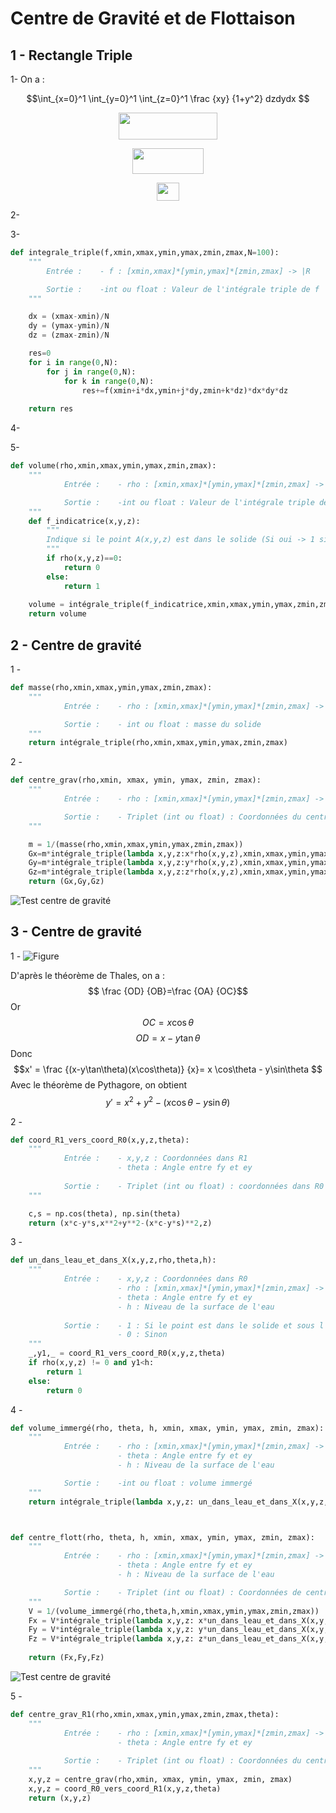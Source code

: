 # Centre de Gravité et de Flottaison

## 1 - Rectangle Triple
1- On a :

$$\int_{x=0}^1 \int_{y=0}^1 \int_{z=0}^1 \frac {xy} {1+y^2} dzdydx $$

<p align="center"><img src="/tex/c305e7ac133a51e449b797109f78d4fb.svg?invert_in_darkmode&sanitize=true" align=middle width=157.66690499999999pt height=42.94104375pt/></p>

<p align="center"><img src="/tex/d1619a39e512aee832804d104bf25c02.svg?invert_in_darkmode&sanitize=true" align=middle width=113.4392094pt height=40.70359755pt/></p>
<p align="center"><img src="/tex/9bbb1c2089ee78a6ab418b9ab7017bff.svg?invert_in_darkmode&sanitize=true" align=middle width=35.7625488pt height=29.47417935pt/></p>

2-


3- 
```python
def integrale_triple(f,xmin,xmax,ymin,ymax,zmin,zmax,N=100):
    """
        Entrée :    - f : [xmin,xmax]*[ymin,ymax]*[zmin,zmax] -> |R

        Sortie : 	-int ou float : Valeur de l'intégrale triple de f
    """

    dx = (xmax-xmin)/N
    dy = (ymax-ymin)/N
    dz = (zmax-zmin)/N

    res=0
    for i in range(0,N):
        for j in range(0,N):
            for k in range(0,N):
                res+=f(xmin+i*dx,ymin+j*dy,zmin+k*dz)*dx*dy*dz
                
    return res
```

4-

5- 
```python
def volume(rho,xmin,xmax,ymin,ymax,zmin,zmax):
    """
            Entrée :    - rho : [xmin,xmax]*[ymin,ymax]*[zmin,zmax] -> |R

            Sortie : 	-int ou float : Valeur de l'intégrale triple de f
    """ 
    def f_indicatrice(x,y,z):
        """
        Indique si le point A(x,y,z) est dans le solide (Si oui -> 1 sinon -> 0) 
        """
        if rho(x,y,z)==0:
            return 0
        else:
            return 1
        
    volume = intégrale_triple(f_indicatrice,xmin,xmax,ymin,ymax,zmin,zmax)
    return volume
```

## 2 - Centre de gravité

1 -
```python
def masse(rho,xmin,xmax,ymin,ymax,zmin,zmax):
    """
            Entrée :    - rho : [xmin,xmax]*[ymin,ymax]*[zmin,zmax] -> |R

            Sortie : 	- int ou float : masse du solide
    """ 
    return intégrale_triple(rho,xmin,xmax,ymin,ymax,zmin,zmax)

```

2 - 
```python
def centre_grav(rho,xmin, xmax, ymin, ymax, zmin, zmax):
    """
            Entrée :    - rho : [xmin,xmax]*[ymin,ymax]*[zmin,zmax] -> |R

            Sortie : 	- Triplet (int ou float) : Coordonnées du centre de gravité
    """

    m = 1/(masse(rho,xmin,xmax,ymin,ymax,zmin,zmax))
    Gx=m*intégrale_triple(lambda x,y,z:x*rho(x,y,z),xmin,xmax,ymin,ymax,zmin,zmax)
    Gy=m*intégrale_triple(lambda x,y,z:y*rho(x,y,z),xmin,xmax,ymin,ymax,zmin,zmax)
    Gz=m*intégrale_triple(lambda x,y,z:z*rho(x,y,z),xmin,xmax,ymin,ymax,zmin,zmax)
    return (Gx,Gy,Gz)

```
![Test centre de gravité](Centre_grav.png)

## 3 - Centre de gravité

1 -
![Figure](Figure.png)

D'après le théorème de Thales, on a :
$$ \frac {OD} {OB}=\frac {OA} {OC}$$
Or $$ OC = x\cos\theta$$ 
$$ OD = x- y\tan\theta$$
Donc 
$$x' = \frac {(x-y\tan\theta)(x\cos\theta)} {x}= x \cos\theta - y\sin\theta
$$
Avec le théorème de Pythagore, on obtient
$$
y'= x^2+y^2-(x\cos\theta-y\sin\theta)
$$

2 - 
```python
def coord_R1_vers_coord_R0(x,y,z,theta):
    """ 
            Entrée : 	- x,y,z : Coordonnées dans R1
                        - theta : Angle entre fy et ey
                        
            Sortie : 	- Triplet (int ou float) : coordonnées dans R0
    """

    c,s = np.cos(theta), np.sin(theta)
    return (x*c-y*s,x**2+y**2-(x*c-y*s)**2,z)
```

3 -
```python
def un_dans_leau_et_dans_X(x,y,z,rho,theta,h):
    """
            Entrée : 	- x,y,z : Coordonnées dans R0
                        - rho : [xmin,xmax]*[ymin,ymax]*[zmin,zmax] -> |R
                        - theta : Angle entre fy et ey
                        - h : Niveau de la surface de l'eau
                        
            Sortie : 	- 1 : Si le point est dans le solide et sous l'eau
                        - 0 : Sinon
    """
    _,y1,_ = coord_R1_vers_coord_R0(x,y,z,theta)
    if rho(x,y,z) != 0 and y1<h:
        return 1
    else:
        return 0
```
4 - 
```python
def volume_immergé(rho, theta, h, xmin, xmax, ymin, ymax, zmin, zmax):
    """
            Entrée :    - rho : [xmin,xmax]*[ymin,ymax]*[zmin,zmax] -> |R
                        - theta : Angle entre fy et ey
                        - h : Niveau de la surface de l'eau

            Sortie : 	-int ou float : volume immergé
    """   
    return intégrale_triple(lambda x,y,z: un_dans_leau_et_dans_X(x,y,z,rho,theta,h),xmin,xmax,ymin,ymax,zmin,zmax)



def centre_flott(rho, theta, h, xmin, xmax, ymin, ymax, zmin, zmax):
    """
            Entrée :    - rho : [xmin,xmax]*[ymin,ymax]*[zmin,zmax] -> |R
                        - theta : Angle entre fy et ey
                        - h : Niveau de la surface de l'eau	

            Sortie : 	- Triplet (int ou float) : Coordonnées de centre de flottaison
    """  
    V = 1/(volume_immergé(rho,theta,h,xmin,xmax,ymin,ymax,zmin,zmax))
    Fx = V*intégrale_triple(lambda x,y,z: x*un_dans_leau_et_dans_X(x,y,z,rho,theta,h),xmin,xmax,ymin,ymax,zmin,zmax)
    Fy = V*intégrale_triple(lambda x,y,z: y*un_dans_leau_et_dans_X(x,y,z,rho,theta,h),xmin,xmax,ymin,ymax,zmin,zmax)
    Fz = V*intégrale_triple(lambda x,y,z: z*un_dans_leau_et_dans_X(x,y,z,rho,theta,h),xmin,xmax,ymin,ymax,zmin,zmax)
    
    return (Fx,Fy,Fz)
```
![Test centre de gravité](centre_flott.png)

5 - 

```python
def centre_grav_R1(rho,xmin,xmax,ymin,ymax,zmin,zmax,theta):
    """
            Entrée :    - rho : [xmin,xmax]*[ymin,ymax]*[zmin,zmax] -> |R
                        - theta : Angle entre fy et ey
                        
            Sortie : 	- Triplet (int ou float) : Coordonnées du centre de gravité dans R1
    """  
    x,y,z = centre_grav(rho,xmin, xmax, ymin, ymax, zmin, zmax)
    x,y,z = coord_R0_vers_coord_R1(x,y,z,theta)
    return (x,y,z)
```



